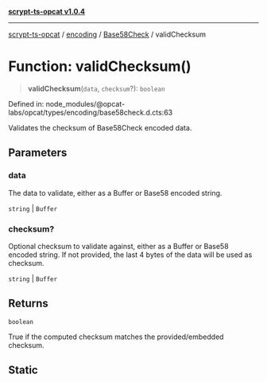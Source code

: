 [**scrypt-ts-opcat v1.0.4**](../../../../../README.md)

***

[scrypt-ts-opcat](../../../../../README.md) / [encoding](../../../README.md) / [Base58Check](../README.md) / validChecksum

# Function: validChecksum()

> **validChecksum**(`data`, `checksum`?): `boolean`

Defined in: node\_modules/@opcat-labs/opcat/types/encoding/base58check.d.cts:63

Validates the checksum of Base58Check encoded data.

## Parameters

### data

The data to validate, either as a Buffer or Base58 encoded string.

`string` | `Buffer`

### checksum?

Optional checksum to validate against, either as a Buffer or Base58 encoded string.
If not provided, the last 4 bytes of the data will be used as checksum.

`string` | `Buffer`

## Returns

`boolean`

True if the computed checksum matches the provided/embedded checksum.

## Static
